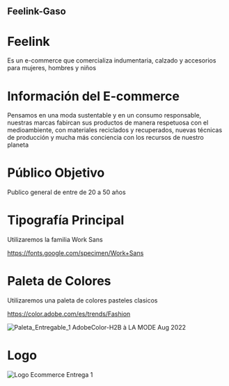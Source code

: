 ## Feelink-Gaso 

# Feelink 

Es un e-commerce que comercializa indumentaria, calzado y accesorios para mujeres, hombres y niños

# Información del E-commerce

Pensamos en una moda sustentable y en un consumo responsable, nuestras marcas fabircan sus productos de manera respetuosa con el medioambiente, con materiales reciclados y recuperados, nuevas técnicas de producción y mucha más conciencia con los recursos de nuestro planeta


# Público Objetivo 

Publico general de entre de 20 a 50 años


# Tipografía Principal 

Utilizaremos la familia Work Sans

https://fonts.google.com/specimen/Work+Sans


# Paleta de Colores 

Utilizaremos una paleta de colores pasteles clasicos 

https://color.adobe.com/es/trends/Fashion

![Paleta_Entregable_1 AdobeColor-H2B à LA MODE  Aug  2022](https://user-images.githubusercontent.com/118061755/206874110-0ca59456-3246-4df8-9eb7-74d74689a8c6.jpeg)


# Logo 

![Logo Ecommerce Entrega 1](https://user-images.githubusercontent.com/118061755/206873583-91dee590-b65e-456c-b2f3-867e03da4738.png)
